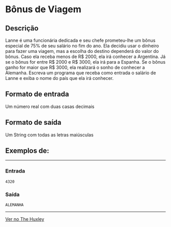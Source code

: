 # Bônus de Viagem

## Descrição
Lanne é uma funcionária dedicada e seu chefe prometeu-lhe um bônus especial de 75% de seu salário no fim do ano. Ela decidiu usar o dinheiro para fazer uma viagem, mas a escolha do destino dependerá do valor do bônus. Caso ela receba menos de R$ 2000, ela irá conhecer a Argentina. Já se o bônus for entre R$ 2000 e R$ 3000, ela irá para a Espanha. Se o bônus ganho for maior que R$ 3000, ela realizará o sonho de conhecer a Alemanha. Escreva um programa que receba como entrada o salário de Lanne e exiba o nome do país que ela irá conhecer.

## Formato de entrada

Um número real com duas casas decimais

## Formato de saída

Um String com todas as letras maiúsculas

## Exemplos de:
______________________________
### Entrada
    4320

### Saída
    ALEMANHA
______________________________

[Ver no The Huxley](https://thehuxley.com/problem/374)